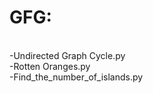 # GFG:
<br>
-Undirected Graph Cycle.py
<br>
-Rotten Oranges.py
<br>
-Find_the_number_of_islands.py


